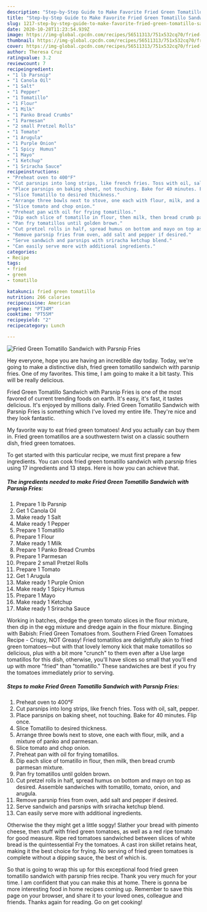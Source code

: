 ```yaml
---
description: "Step-by-Step Guide to Make Favorite Fried Green Tomatillo Sandwich with Parsnip Fries"
title: "Step-by-Step Guide to Make Favorite Fried Green Tomatillo Sandwich with Parsnip Fries"
slug: 1217-step-by-step-guide-to-make-favorite-fried-green-tomatillo-sandwich-with-parsnip-fries
date: 2020-10-28T11:23:54.939Z
image: https://img-global.cpcdn.com/recipes/56511313/751x532cq70/fried-green-tomatillo-sandwich-with-parsnip-fries-recipe-main-photo.jpg
thumbnail: https://img-global.cpcdn.com/recipes/56511313/751x532cq70/fried-green-tomatillo-sandwich-with-parsnip-fries-recipe-main-photo.jpg
cover: https://img-global.cpcdn.com/recipes/56511313/751x532cq70/fried-green-tomatillo-sandwich-with-parsnip-fries-recipe-main-photo.jpg
author: Theresa Cruz
ratingvalue: 3.2
reviewcount: 7
recipeingredient:
- "1 lb Parsnip"
- "1 Canola Oil"
- "1 Salt"
- "1 Pepper"
- "1 Tomatillo"
- "1 Flour"
- "1 Milk"
- "1 Panko Bread Crumbs"
- "1 Parmesan"
- "2 small Pretzel Rolls"
- "1 Tomato"
- "1 Arugula"
- "1 Purple Onion"
- "1 Spicy  Humus"
- "1 Mayo"
- "1 Ketchup"
- "1 Sriracha Sauce"
recipeinstructions:
- "Preheat oven to 400°F"
- "Cut parsnips into long strips, like french fries. Toss with oil, salt, pepper."
- "Place parsnips on baking sheet, not touching. Bake for 40 minutes. Flip once."
- "Slice Tomatillo to desired thickness."
- "Arrange three bowls next to stove, one each with flour, milk, and a mixture of panko and parmesan."
- "Slice tomato and chop onion."
- "Preheat pan with oil for frying tomatillos."
- "Dip each slice of tomatillo in flour, then milk, then bread crumb parmesan mixture."
- "Pan fry tomatillos until golden brown."
- "Cut pretzel rolls in half, spread humus on bottom and mayo on top as desired. Assemble sandwiches with tomatillo, tomato, onion, and arugula."
- "Remove parsnip fries from oven, add salt and pepper if desired."
- "Serve sandwich and parsnips with sriracha ketchup blend."
- "Can easily serve more with additional ingredients."
categories:
- Recipe
tags:
- fried
- green
- tomatillo

katakunci: fried green tomatillo 
nutrition: 266 calories
recipecuisine: American
preptime: "PT34M"
cooktime: "PT55M"
recipeyield: "2"
recipecategory: Lunch

---
```



![Fried Green Tomatillo Sandwich with Parsnip Fries](https://img-global.cpcdn.com/recipes/56511313/751x532cq70/fried-green-tomatillo-sandwich-with-parsnip-fries-recipe-main-photo.jpg)

Hey everyone, hope you are having an incredible day today. Today, we're going to make a distinctive dish, fried green tomatillo sandwich with parsnip fries. One of my favorites. This time, I am going to make it a bit tasty. This will be really delicious.

Fried Green Tomatillo Sandwich with Parsnip Fries is one of the most favored of current trending foods on earth. It's easy, it's fast, it tastes delicious. It's enjoyed by millions daily. Fried Green Tomatillo Sandwich with Parsnip Fries is something which I've loved my entire life. They're nice and they look fantastic.

My favorite way to eat fried green tomatoes! And you actually can buy them in. Fried green tomatillos are a southwestern twist on a classic southern dish, fried green tomatoes.


To get started with this particular recipe, we must first prepare a few ingredients. You can cook fried green tomatillo sandwich with parsnip fries using 17 ingredients and 13 steps. Here is how you can achieve that.

<!--inarticleads1-->

##### The ingredients needed to make Fried Green Tomatillo Sandwich with Parsnip Fries:

1. Prepare 1 lb Parsnip
1. Get 1 Canola Oil
1. Make ready 1 Salt
1. Make ready 1 Pepper
1. Prepare 1 Tomatillo
1. Prepare 1 Flour
1. Make ready 1 Milk
1. Prepare 1 Panko Bread Crumbs
1. Prepare 1 Parmesan
1. Prepare 2 small Pretzel Rolls
1. Prepare 1 Tomato
1. Get 1 Arugula
1. Make ready 1 Purple Onion
1. Make ready 1 Spicy  Humus
1. Prepare 1 Mayo
1. Make ready 1 Ketchup
1. Make ready 1 Sriracha Sauce


Working in batches, dredge the green tomato slices in the flour mixture, then dip in the egg mixture and dredge again in the flour mixture. Binging with Babish: Fried Green Tomatoes from. Southern Fried Green Tomatoes Recipe - Crispy, NOT Greasy! Fried tomatillos are delightfully akin to fried green tomatoes—but with that lovely lemony kick that make tomatillos so delicious, plus with a bit more &#34;crunch&#34; to them even after a Use large tomatillos for this dish, otherwise, you&#39;ll have slices so small that you&#39;ll end up with more &#34;fried&#34; than &#34;tomatillo.&#34; These sandwiches are best if you fry the tomatoes immediately prior to serving. 

<!--inarticleads2-->

##### Steps to make Fried Green Tomatillo Sandwich with Parsnip Fries:

1. Preheat oven to 400°F
1. Cut parsnips into long strips, like french fries. Toss with oil, salt, pepper.
1. Place parsnips on baking sheet, not touching. Bake for 40 minutes. Flip once.
1. Slice Tomatillo to desired thickness.
1. Arrange three bowls next to stove, one each with flour, milk, and a mixture of panko and parmesan.
1. Slice tomato and chop onion.
1. Preheat pan with oil for frying tomatillos.
1. Dip each slice of tomatillo in flour, then milk, then bread crumb parmesan mixture.
1. Pan fry tomatillos until golden brown.
1. Cut pretzel rolls in half, spread humus on bottom and mayo on top as desired. Assemble sandwiches with tomatillo, tomato, onion, and arugula.
1. Remove parsnip fries from oven, add salt and pepper if desired.
1. Serve sandwich and parsnips with sriracha ketchup blend.
1. Can easily serve more with additional ingredients.


Otherwise the they might get a little soggy! Slather your bread with pimento cheese, then stuff with fried green tomatoes, as well as a red ripe tomato for good measure. Ripe red tomatoes sandwiched between slices of white bread is the quintessential Fry the tomatoes. A cast iron skillet retains heat, making it the best choice for frying. No serving of fried green tomatoes is complete without a dipping sauce, the best of which is. 

So that is going to wrap this up for this exceptional food fried green tomatillo sandwich with parsnip fries recipe. Thank you very much for your time. I am confident that you can make this at home. There is gonna be more interesting food in home recipes coming up. Remember to save this page on your browser, and share it to your loved ones, colleague and friends. Thanks again for reading. Go on get cooking!
